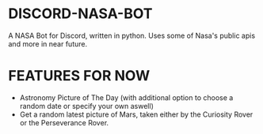 # DISCORD-NASA-BOT
A NASA Bot for Discord, written in python. Uses some of Nasa's public apis and more in near future.

# FEATURES FOR NOW

- Astronomy Picture of The Day (with additional option to choose a random date or specify your own aswell)
- Get a random latest picture of Mars, taken either by the Curiosity Rover or the Perseverance Rover.
